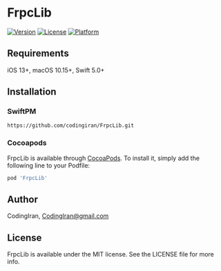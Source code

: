 # FrpcLib

[![Version](https://img.shields.io/cocoapods/v/FrpcLib.svg?style=flat)](https://cocoapods.org/pods/FrpcLib)
[![License](https://img.shields.io/cocoapods/l/FrpcLib.svg?style=flat)](https://cocoapods.org/pods/FrpcLib)
[![Platform](https://img.shields.io/cocoapods/p/FrpcLib.svg?style=flat)](https://cocoapods.org/pods/FrpcLib)

## Requirements

iOS 13+, macOS 10.15+, Swift 5.0+

## Installation

### SwiftPM

```
https://github.com/codingiran/FrpcLib.git
```

### Cocoapods

FrpcLib is available through [CocoaPods](https://cocoapods.org). To install
it, simply add the following line to your Podfile:

```ruby
pod 'FrpcLib'
```

## Author

CodingIran, CodingIran@gmail.com

## License

FrpcLib is available under the MIT license. See the LICENSE file for more info.
